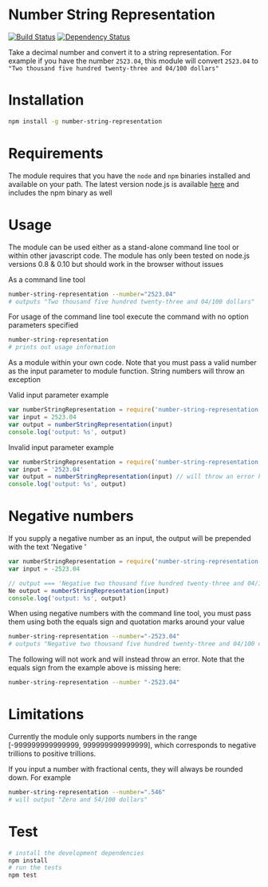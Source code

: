 # Number String Representation

[![Build Status](https://travis-ci.org/nisaacson/number-string-representation.png)](https://travis-ci.org/nisaacson/number-string-representation)
[![Dependency Status](https://david-dm.org/nisaacson/number-string-representation.png)](https://david-dm.org/nisaacson/number-string-representation)

Take a decimal number and convert it to a string representation. For example if you have the number `2523.04`, this module will convert `2523.04` to `"Two thousand five hundred twenty-three and 04/100 dollars"`

# Installation

```bash
npm install -g number-string-representation
```

# Requirements
The module requires that you have the `node` and `npm` binaries installed and available on your path. The latest version node.js is available [here](http://nodejs.org/download/) and includes the npm binary as well

# Usage

The module can be used either as a stand-alone command line tool or within other javascript code. The module has only been tested on node.js versions 0.8 & 0.10 but should work in the browser without issues


As a command line tool
```bash
number-string-representation --number="2523.04"
# outputs "Two thousand five hundred twenty-three and 04/100 dollars"
```

For usage of the command line tool execute the command with no option parameters specified

```bash
number-string-representation
# prints out usage information
```

As a module within your own code. Note that you must pass a valid number as the input parameter to module function. String numbers will throw an exception

Valid input parameter example

```javascript
var numberStringRepresentation = require('number-string-representation')
var input = 2523.04
var output = numberStringRepresentation(input)
console.log('output: %s', output)
```


Invalid input parameter example
```javascript
var numberStringRepresentation = require('number-string-representation')
var input = '2523.04'
var output = numberStringRepresentation(input) // will throw an error here
console.log('output: %s', output)
```

# Negative numbers
If you supply a negative number as an input, the output will be prepended with the text 'Negative '

```javascript
var numberStringRepresentation = require('number-string-representation')
var input = -2523.04

// output === 'Negative two thousand five hundred twenty-three and 04/100 dollars'
Ne output = numberStringRepresentation(input)
console.log('output: %s', output)
```

When using negative numbers with the command line tool, you must pass them using both the equals sign and quotation marks around your value

```bash
number-string-representation --number="-2523.04"
# outputs "Negative two thousand five hundred twenty-three and 04/100 dollars"
```

The following will not work and will instead throw an error. Note that the equals sign from the example above is missing here:
```bash
number-string-representation --number "-2523.04"
```

# Limitations

Currently the module only supports numbers in the range [-999999999999999, 999999999999999], which corresponds to negative trillions to positive trillions.

If you input a number with fractional cents, they will always be rounded down. For example

```bash
number-string-representation --number=".546"
# will output "Zero and 54/100 dollars"
```

# Test

```bash
# install the development dependencies
npm install
# run the tests
npm test
```
